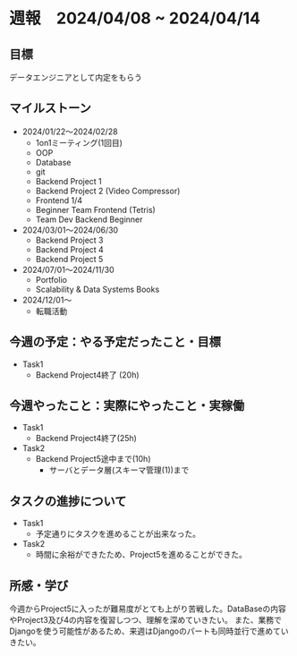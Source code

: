 # 週報　2024/04/08 ~ 2024/04/14

## 目標
データエンジニアとして内定をもらう

## マイルストーン
- 2024/01/22〜2024/02/28
    - 1on1ミーティング(1回目)
    - OOP
    - Database
    - git
    - Backend Project 1
    - Backend Project 2 (Video Compressor)
    - Frontend 1/4
    - Beginner Team Frontend (Tetris)
    - Team Dev Backend Beginner
- 2024/03/01〜2024/06/30
    - Backend Project 3
    - Backend Project 4
    - Backend Project 5 
- 2024/07/01〜2024/11/30
    - Portfolio
    - Scalability & Data Systems Books
- 2024/12/01〜
    - 転職活動

## 今週の予定：やる予定だったこと・目標
- Task1
    - Backend Project4終了 (20h)

## 今週やったこと：実際にやったこと・実稼働
- Task1
    - Backend Project4終了(25h)
- Task2
    - Backend Project5途中まで(10h)
        - サーバとデータ層(スキーマ管理(1))まで


## タスクの進捗について
- Task1
    - 予定通りにタスクを進めることが出来なった。
- Task2
    - 時間に余裕ができたため、Project5を進めることができた。
    
## 所感・学び
今週からProject5に入ったが難易度がとても上がり苦戦した。DataBaseの内容やProject3及び4の内容を復習しつつ、理解を深めていきたい。
また、業務でDjangoを使う可能性があるため、来週はDjangoのパートも同時並行で進めていきたい。